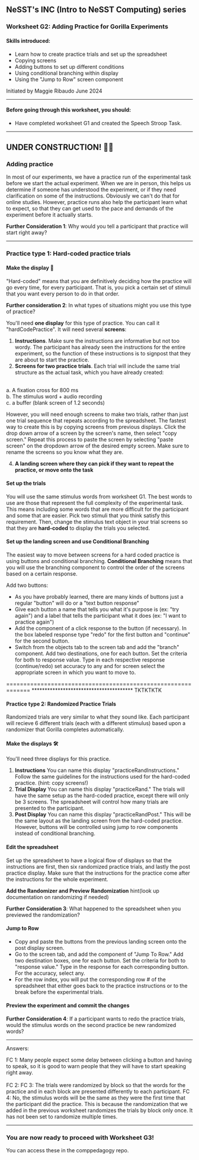 ## NeSST's INC (Intro to NeSST Computing) series
### Worksheet G2: Adding Practice for Gorilla Experiments

#### Skills introduced: 
* Learn how to create practice trials and set up the spreadsheet
* Copying screens
* Adding buttons to set up different conditions
* Using conditional branching within display
* Using the "Jump to Row" screen component
  
Initiated by Maggie Ribaudo June 2024

-----------------------------------------------------------------------------------------------
#### Before going through this worksheet, you should:
* Have completed worksheet G1 and created the Speech Stroop Task.
-----------------------------------------------------------------------------------------------
## UNDER CONSTRUCTION! :construction_worker_woman:
### Adding practice
In most of our experiments, we have a practice run of the experimental task before we start the actual experiment. When we are in person, this helps us determine if someone has understood the experiment, or if they need clarification on some of the instructions. Obviously we can't do that for online studies. However, practice runs also help the participant learn what to expect, so that they can get used to the pace and demands of the experiment before it actually starts. 

**Further Consideration 1**: Why would you tell a participant that practice will start right away?

-----------------------------------------------------------------------------------------------
### Practice type 1: Hard-coded practice trials

#### Make the display 🔨

"Hard-coded" means that you are definitively deciding how the practice will go every time, for every participant. That is, you pick a certain set of stimuli that you want every person to do in that order. 

**Further consideration 2**: In what types of situations might you use this type of practice? 

You'll need **one display** for this type of practice. You can call it "hardCodePractice". It will need several **screens**: 

1. **Instructions**. Make sure the instructions are informative but not too wordy. The participant has already seen the instructions for the entire experiment, so the function of these instructions is to signpost that they are about to start the practice.
2. **Screens for two practice trials**. Each trial will include the same trial structure as the actual task, which you have already created:
<br>
  a. A fixation cross for 800 ms
<br>
  b. The stimulus word + audio recording
<br>
  c. a buffer (blank screen of 1.2 seconds)

However, you will need enough screens to make two trials, rather than just one trial sequence that repeats according to the spreadsheet. The fastest way to create this is by copying screens from previous displays. Click the drop down arrow of a screen by the screen's name, then select "copy screen." Repeat this process to paste the screen by selecting "paste screen" on the dropdown arrow of the desired empty screen. Make sure to rename the screens so you know what they are.

4. **A landing screen where they can pick if they want to repeat the practice, or move onto the task**

#### Set up the trials
You will use the same stimulus words from worksheet G1. The best words to use are those that represent the full complexity of the experimental task. This means including some words that are more difficult for the participant and some that are easier. Pick two stimuli that you think satisfy this requirement. Then, change the stimulus text object in your trial screens so that they are **hard-coded** to display the trials you selected. 

#### Set up the landing screen and use Conditional Branching 
The easiest way to move between screens for a hard coded practice is using buttons and conditional branching. **Conditional Branching** means that you will use the branching component to control the order of the screens based on a certain response. 

Add two buttons:
* As you have probably learned, there are many kinds of buttons just a regular "button" will do or a "text button response"
* Give each button a name that tells you what it's purpose is (ex: "try again") and a label that tells the participant what it does (ex: "I want to practice again")
* Add the component of a click response to the button (if necessary). In the box labeled response type "redo" for the first button and "continue" for the second button.
* Switch from the objects tab to the screen tab and add the "branch" component. Add two destinations, one for each button. Set the criteria for both to response value. Type in each respective response (continue/redo) set accuracy to any and for screen select the appropriate screen in which you want to move to. 


=============================================================
*************************************** TKTKTKTK

#### Practice type 2: Randomized Practice Trials

Randomized trials are very similar to what they sound like. Each participant will recieve 6 different trials (each with a different stimulus) based upon a randomizer that Gorilla completes automatically. 

#### Make the displays 🛠️

You'll need three displays for this practice. 

1. **Instructions** You can name this display "practiceRandInstructions." Follow the same guidelines for the instructions used for the hard-coded practice. (hint: copy screens!) 
2. **Trial Display** You can name this display "practiceRand." The trials will have the same setup as the hard-coded practice, except there will only be 3 screens. The spreadsheet will control how many trials are presented to the participant. 
3. **Post Display** You can name this display "practiceRandPost." This will be the same layout as the landing screen from the hard-coded practice. However, buttons will be controlled using jump to row components instead of conditional branching. 

#### Edit the spreadsheet
Set up the spreadsheet to have a logical flow of displays so that the instructions are first, then six randomized practice trials, and lastly the post practice display. Make sure that the instructions for the practice come after the instructions for the whole experiment.

**Add the Randomizer and Preview Randomization** hint(look up documentation on randomizing if needed) 

**Further Consideration 3**: What happened to the spreadsheet when you previewed the randomization?

#### Jump to Row

* Copy and paste the buttons from the previous landing screen onto the post display screen. 
* Go to the screen tab, and add the component of "Jump To Row." Add two destination boxes, one for each button. Set the criteria for both to "response value." Type in the response for each corresponding button. For the accuracy, select any. 
* For the row index, you will put the corresponding row # of the spreadsheet that either goes back to the practice instructions or to the break before the experimental trials. 

#### Preview the experiment and commit the changes

**Further Consideration 4**: If a participant wants to redo the practice trials, would the stimulus words on the second practice be new randomized words? 








---------------------------------------------------
Answers:

FC 1:  Many people expect some delay between clicking a button and having to speak, so it is good to warn people that they will have to start speaking right away.
<br><br> 
FC 2: 
FC 3: The trials were randomized by block so that the words for the practice and in each block are presented differently to each participant. 
FC 4: No, the stimulus words will be the same as they were the first time that the participant did the practice. This is because the randomization that we added in the previous worksheet randomizes the trials by block only once. It has not been set to randomize multiple times. 




---------------------------------------------------
### You are now ready to proceed with Worksheet G3!
You can access these in the comppedagogy repo.
